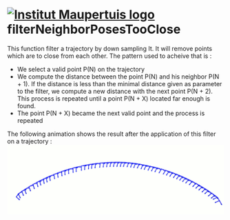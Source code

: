  [![Institut Maupertuis logo](https://avatars1.githubusercontent.com/u/12760694?v=3&s=80)](http://www.institutmaupertuis.fr) filterNeighborPosesTooClose
===

This function filter a trajectory by down sampling It. It will remove points which are to close from each other.
The pattern used to acheive that is :
- We select a valid point P(N) on the trajectory
- We compute the distance between the point P(N) and his neighbor P(N + 1). If the distance is less than the minimal distance
  given as parameter to the filter, we compute a new distance with the next point P(N + 2). This process is repeated until a
  point P(N + X) located far enough is found.
- The point P(N + X) became the next valid point and the process is repeated

The following animation shows the result after the application of this filter on a trajectory : 
![neighbor_filter](neighbor_filter.gif)
